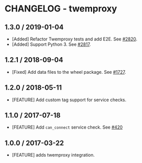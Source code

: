 # CHANGELOG - twemproxy

## 1.3.0 / 2019-01-04

* [Added] Refactor Twemproxy tests and add E2E. See [#2820](https://github.com/DataDog/integrations-core/pull/2820).
* [Added] Support Python 3. See [#2817](https://github.com/DataDog/integrations-core/pull/2817).

## 1.2.1 / 2018-09-04

* [Fixed] Add data files to the wheel package. See [#1727](https://github.com/DataDog/integrations-core/pull/1727).

## 1.2.0 / 2018-05-11

* [FEATURE] Add custom tag support for service checks.

## 1.1.0 / 2017-07-18

* [FEATURE] Add `can_connect` service check. See [#420][]

## 1.0.0 / 2017-03-22

* [FEATURE] adds twemproxy integration.

<!--- The following link definition list is generated by PimpMyChangelog --->
[#420]: https://github.com/DataDog/integrations-core/issues/420
